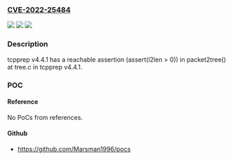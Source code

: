 ### [CVE-2022-25484](https://cve.mitre.org/cgi-bin/cvename.cgi?name=CVE-2022-25484)
![](https://img.shields.io/static/v1?label=Product&message=n%2Fa&color=blue)
![](https://img.shields.io/static/v1?label=Version&message=n%2Fa&color=blue)
![](https://img.shields.io/static/v1?label=Vulnerability&message=n%2Fa&color=brighgreen)

### Description

tcpprep v4.4.1 has a reachable assertion (assert(l2len > 0)) in packet2tree() at tree.c in tcpprep v4.4.1.

### POC

#### Reference
No PoCs from references.

#### Github
- https://github.com/Marsman1996/pocs

